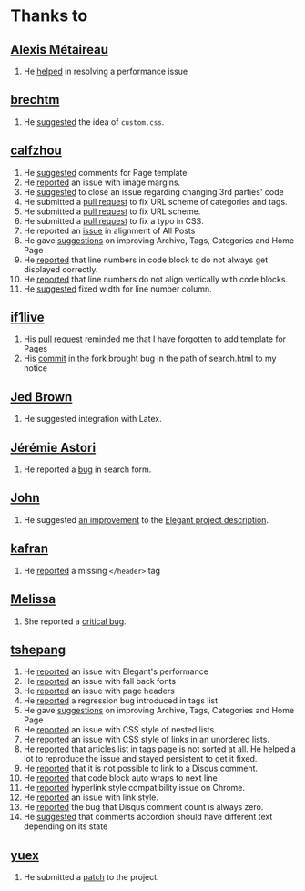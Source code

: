 Thanks to
=========

[Alexis Métaireau](https://github.com/ametaireau)
-------------------------------------------------

1. He [helped](https://github.com/talha131/pelican-elegant/issues/81) in
   resolving a performance issue

[brechtm](https://github.com/brechtm)
-------------------------------------

1. He [suggested](https://github.com/talha131/pelican-elegant/pull/40) the idea
   of `custom.css`.

[calfzhou](https://github.com/calfzhou)
---------------------------------------

1. He [suggested](https://github.com/talha131/pelican-elegant/issues/63)
   comments for Page template
1. He [reported](https://github.com/talha131/pelican-elegant/issues/72) an issue
   with image margins.
1. He [suggested](https://github.com/talha131/pelican-elegant/issues/73) to
   close an issue regarding changing 3rd parties' code
1. He submitted a [pull
   request](https://github.com/talha131/pelican-elegant/pull/66) to fix URL
   scheme of categories and tags.
1. He submitted a [pull
   request](https://github.com/talha131/pelican-elegant/pull/65) to fix URL
   scheme.
1. He submitted a [pull
   request](https://github.com/talha131/pelican-elegant/pull/62) to fix a typo
   in CSS.
1. He reported an [issue](https://github.com/talha131/pelican-elegant/issues/64)
   in alignment of All Posts
1. He gave [suggestions](https://github.com/talha131/pelican-elegant/issues/59)
   on improving Archive, Tags, Categories and Home Page
1. He [reported](https://github.com/talha131/pelican-elegant/issues/58) that
   line numbers in code block to do not always get displayed correctly.
1. He [reported](https://github.com/talha131/pelican-elegant/issues/58) that
   line numbers do not align vertically with code blocks.
1. He [suggested](https://github.com/talha131/pelican-elegant/issues/58) fixed
   width for line number column.

[if1live](https://github.com/if1live)
-------------------------------------

1. His [pull request](https://github.com/getpelican/pelican-plugins/pull/68)
   reminded me that I have forgotten to add template for Pages
1. His
   [commit](https://github.com/if1live/pelican-elegant/commit/3da52903e94051fa771212149a10a271adc78264#commitcomment-3988674)
   in the fork brought bug in the path of search.html to my notice

[Jed Brown](https://github.com/jedbrown)
----------------------------------------

1. He suggested integration with Latex.

[Jérémie Astori](https://github.com/astorije)
---------------------------------------------

1. He reported a [bug](https://botbot.me/freenode/pelican/msg/5577967/) in
   search form.

[John](http://twitter.com/BostonEnginerd)
-----------------------------------------

1. He suggested [an
   improvement](https://twitter.com/BostonEnginerd/status/374555593589002241) to
   the [Elegant project
   description](http://oncrashreboot.com/elegant-a-clean-theme-for-pelican-with-search-feature).

[kafran](https://github.com/kafran)
-----------------------------------

1. He [reported](https://github.com/talha131/pelican-elegant/issues/76) a
   missing `</header>` tag

[Melissa](https://github.com/meli-lewis)
----------------------------------------

1. She reported a [critical
   bug](https://github.com/talha131/pelican-elegant/issues/1).

[tshepang](https://github.com/tshepang)
---------------------------------------

1. He [reported](https://github.com/talha131/pelican-elegant/issues/81) an issue
   with Elegant's performance
1. He [reported](https://github.com/talha131/pelican-elegant/issues/80) an issue
   with fall back fonts
1. He [reported](https://github.com/talha131/pelican-elegant/issues/75) an issue
   with page headers
1. He
   [reported](https://github.com/talha131/pelican-elegant/issues/34#issuecomment-28151235)
   a regression bug introduced in tags list
1. He gave [suggestions](https://github.com/talha131/pelican-elegant/issues/59)
   on improving Archive, Tags, Categories and Home Page
1. He [reported](https://github.com/talha131/pelican-elegant/issues/50) an issue
   with CSS style of nested lists.
1. He [reported](https://github.com/talha131/pelican-elegant/issues/10) an issue
   with CSS style of links in an unordered lists.
1. He [reported](https://github.com/talha131/pelican-elegant/issues/34) that
   articles list in tags page is not sorted at all. He helped a lot to reproduce
   the issue and stayed persistent to get it fixed.
1. He [reported](https://github.com/talha131/pelican-elegant/issues/6) that it
   is not possible to link to a Disqus comment.
1. He [reported](https://github.com/talha131/pelican-elegant/issues/8) that code
   block auto wraps to next line
1. He [reported](https://github.com/talha131/pelican-elegant/issues/5) hyperlink
   style compatibility issue on Chrome.
1. He [reported](https://github.com/talha131/pelican-elegant/issues/3) an issue
   with link style.
1. He [reported](https://github.com/talha131/pelican-elegant/issues/4) the bug
   that Disqus comment count is always zero.
1. He [suggested](https://github.com/talha131/pelican-elegant/issues/7) that
   comments accordion should have different text depending on its state

[yuex](https://github.com/yuex)
-------------------------------

1. He submitted a [patch](https://github.com/talha131/pelican-elegant/pull/2) to
   the project.

